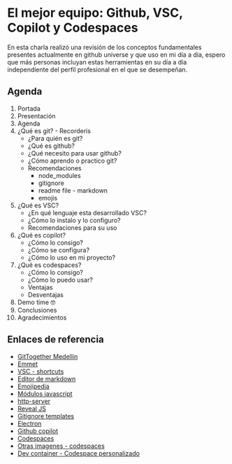 # El mejor equipo: Github, VSC, Copilot y Codespaces

En esta charla realizó una revisión de los conceptos fundamentales presentes actualmente en github universe y que uso en mi día a día, espero que más personas incluyan estas herramientas en su día a día independiente del perfil profesional en el que se desempeñan.

## Agenda

1. Portada
2. Presentación
3. Agenda
4. ¿Qué es git? - Recorderis
    - ¿Para quién es git?
    - ¿Qué es github?
    - ¿Qué necesito para usar github?
    - ¿Cómo aprendo o practico git?
    - Recomendaciones
        - node_modules
        - gitignore
        - readme file - markdown
        - emojis
5. ¿Qué es VSC?
    - ¿En qué lenguaje esta desarrollado VSC?
    - ¿Cómo lo instalo y lo configuro?
    - Recomendaciones para su uso
6. ¿Qué es copilot?
    - ¿Cómo lo consigo?
    - ¿Cómo se configura?
    - ¿Cómo lo uso en mi proyecto?
7. ¿Qué es codespaces?
    - ¿Cómo lo consigo?
    - ¿Cómo lo puedo usar?
    - Ventajas
    - Desventajas
8. Demo time :nerd_face:
9. Conclusiones
10. Agradecimientos

## Enlaces de referencia

- [GitTogether Medellin](https://www.meetup.com/gittogether-medellin/events/301607283/?recId=848e6999-8052-40e2-b37e-6b445bf276c4&recSource=keyword_search&searchId=a6714ab5-0deb-4ad3-8290-289b0cb39009)
- [Emmet](https://emmet.io/)
- [VSC - shortcuts](https://code.visualstudio.com/shortcuts/keyboard-shortcuts-windows.pdf)
- [Editor de markdown](https://stackedit.io/app#)
- [Emojipedia](https://emojipedia.org/)
- [Módulos javascript](https://developer.mozilla.org/es/docs/Web/JavaScript/Guide/Modules)
- [http-server](https://www.npmjs.com/package/http-server)
- [Reveal JS](https://revealjs.com/)
- [Gitignore templates](https://github.com/github/gitignore)
- [Electron](https://www.electronjs.org/)
- [Github copilot](https://github.com/features/copilot)
- [Codespaces](https://github.com/features/codespaces)
- [Otras imagenes - codespaces](https://github.com/devcontainers/images/tree/main/src/universal)
- [Dev container - Codespace personalizado](https://docs.github.com/en/codespaces/setting-up-your-project-for-codespaces/adding-a-dev-container-configuration/introduction-to-dev-containers)